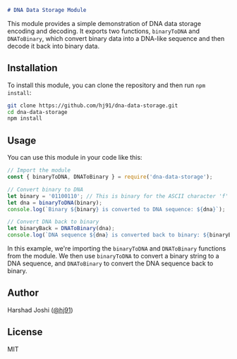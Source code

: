 ```markdown
# DNA Data Storage Module
```
This module provides a simple demonstration of DNA data storage encoding and decoding. It exports two functions, `binaryToDNA` and `DNAToBinary`, which convert binary data into a DNA-like sequence and then decode it back into binary data.

## Installation

To install this module, you can clone the repository and then run `npm install`:

```bash
git clone https://github.com/hj91/dna-data-storage.git
cd dna-data-storage
npm install
```

## Usage

You can use this module in your code like this:

```javascript
// Import the module
const { binaryToDNA, DNAToBinary } = require('dna-data-storage');

// Convert binary to DNA
let binary = '01100110'; // This is binary for the ASCII character 'f'
let dna = binaryToDNA(binary);
console.log(`Binary ${binary} is converted to DNA sequence: ${dna}`);

// Convert DNA back to binary
let binaryBack = DNAToBinary(dna);
console.log(`DNA sequence ${dna} is converted back to binary: ${binaryBack}`);
```

In this example, we're importing the `binaryToDNA` and `DNAToBinary` functions from the module. We then use `binaryToDNA` to convert a binary string to a DNA sequence, and `DNAToBinary` to convert the DNA sequence back to binary.

## Author

Harshad Joshi ([@hj91](https://github.com/hj91))

## License

MIT
